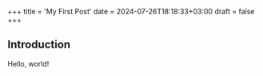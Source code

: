 +++
title = 'My First Post'
date = 2024-07-26T18:18:33+03:00
draft = false
+++

## Introduction

Hello, world!

